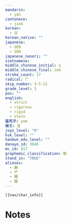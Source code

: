 ```yaml
---
mandarin:
  - yán
cantonese:
  - jim4
korean:
  - 엄
korean_native: ""
japanese:
  - GEN
  - GON
japanese_nanori: ""
vietnamese:
middle_chinese_initial: ŋ
middle_chinese_final: iɐm
stroke_count: 17
radical: 厂
skip_number: 3-5-12
grade_level: 3
pos: ""
english:
  - strict
  - rigorous
  - rigid
  - stern
羅馬字: yom
韓文: 욤
joyo_level: "6"
hsk_level: ""
hanmun_edu_level: ""
danayo_id: 3046
mc_id: 817
graphemic_classification: 敢
stand_in: "TRUE"
aliases:
  - 嚴
  - 严
  - 儼
  - 𠑊
---
```

```meta-bind-embed
[[nav/char_info]]
```

# Notes
